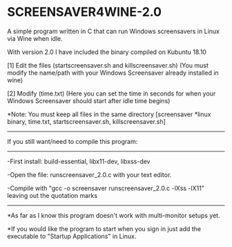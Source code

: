 # SCREENSAVER4WINE-2.0

A simple program written in C that can run Windows screensavers in Linux via Wine when idle.

With version 2.0 I have included the binary compiled on Kubuntu 18.10

[1] Edit the files (startscreensaver.sh and killscreensaver.sh) (You must modify the name/path with your Windows Screensaver already installed in wine)

[2] Modify (time.txt) (Here you can set the time in seconds for when your Windows Screensaver should start after idle time begins)

*Note: You must keep all files in the same directory [screensaver *linux binary, time.txt, startscreensaver.sh, killscreensaver.sh]

--------------------------------------------------------------------

If you still want/need to compile this program:

--------------------------------------------------------------------

-First install: build-essential, libx11-dev, libxss-dev

-Open the file: runscreensaver_2.0.c with your text editor.

-Compile with "gcc -o screensaver runscreensaver_2.0.c -lXss -lX11" leaving out the quotation marks

--------------------------------------------------------------------

*As far as I know this program doesn't work with multi-monitor setups yet.

*If you would like the program to start when you sign in just add the executable to "Startup Applications" in Linux.
